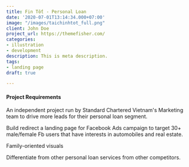 ```yaml
---
title: Fin Tốt - Personal Loan
date: '2020-07-01T13:14:34.000+07:00'
image: "/images/taichinhtot_full.png"
client: John Doe
project_url: https://themefisher.com/
categories:
- illustration
- development
description: This is meta description.
tags:
- landing page
draft: true

---
```

#### Project Requirements

An independent project run by Standard Chartered Vietnam's Marketing team to drive more leads for their personal loan segment.

Build redirect a landing page for Facebook Ads campaign to target 30+ male/female Fb users that have interests in automobiles and real estate.

Family-oriented visuals

Differentiate from other personal loan services from other competitors.